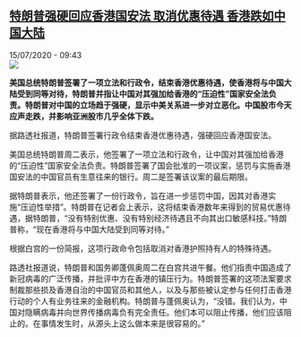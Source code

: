 <!--1594803307000-->
[特朗普强硬回应香港国安法  取消优惠待遇 香港跌如中国大陆](http://www.rfi.fr//cn/%E4%B8%AD%E5%9B%BD/20200715-%E9%A6%99%E6%B8%AF%E5%9B%BD%E5%AE%89%E6%B3%95-%E7%89%B9%E6%9C%97%E6%99%AE%E5%BC%BA%E7%A1%AC%E5%9B%9E%E5%BA%94-%E5%8F%96%E6%B6%88%E4%BC%98%E6%83%A0%E5%BE%85%E9%81%87)
------

<div>15/07/2020 - 09:43</div><img src="https://s.rfi.fr/media/display/fa1153cc-c644-11ea-8e4d-005056bf87d6/w:310/p:16x9/c5029b16929d4634467add9980ec3aec19f5db58.jpg"><p><strong>美国总统特朗普签署了一项立法和行政令，结束香港优惠待遇，使香港将与中国大陆受到同等对待，特朗普并指让中国对其强加给香港的“压迫性”国家安全法负责。特朗普对中国的立场趋于强硬，显示中美关系进一步对立恶化。中国股市今天应声走跌，并影响亚洲股市几乎全体下跌。</strong></p><div class="t-content__body u-clearfix"><div class="m-interstitial"></div><p>据路透社报道，特朗普签署行政令结束香港优惠待遇，强硬回应香港国安法。</p><p>美国总统特朗普周二表示，他签署了一项立法和行政令，让中国对其强加给香港的“压迫性”国家安全法负责。特朗普签署了国会批准的一项议案，惩罚与实施香港国安法的中国官员有生意往来的银行。周二是签署该议案的最后期限。</p><p>据特朗普表示，他还签署了一份行政令，旨在进一步惩罚中国，因其对香港实施“压迫性举措”。特朗普在记者会上表示，这将结束香港数年来得到的贸易优惠待遇，据特朗普，“没有特别优惠、没有特别经济待遇且不向其出口敏感科技。”特朗普称，“现在香港将与中国大陆受到同等对待。”</p><p>根据白宫的一份简报，这项行政命令包括取消对香港护照持有人的特殊待遇。</p><p>路透社报道说，特朗普和国务卿蓬佩奥周二在白宫共进午餐。他们指责中国造成了新冠病毒的广泛传播，并批评中方在香港的镇压行为。特朗普签署的这项法案要求制裁那些损及香港自治的中国官员和其他人，以及与那些被认定参与任何打击香港行动的个人有业务往来的金融机构。特朗普与蓬佩奥认为，“没错。我们认为，中国对隐瞒病毒并向世界传播病毒负有完全责任。他们本可以阻止传播，他们应该阻止的。在事情发生时，从源头上这么做本来是很容易的。”</p><div class="o-self-promo o-self-promo--nl o-self-promo--hidden" data-selfpromo-newsletter></div><div class="o-self-promo o-self-promo--app o-self-promo--hidden" data-selfpromo-app></div></div>

